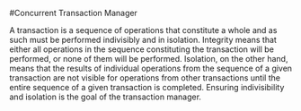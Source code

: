 #Concurrent Transaction Manager

A transaction is a sequence of operations that constitute a whole and as such must be performed indivisibly and in isolation. Integrity means that either all operations in the sequence constituting the transaction will be performed, or none of them will be performed. Isolation, on the other hand, means that the results of individual operations from the sequence of a given transaction are not visible for operations from other transactions until the entire sequence of a given transaction is completed. Ensuring indivisibility and isolation is the goal of the transaction manager.